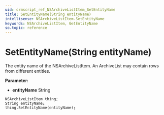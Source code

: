 ```yaml
---
uid: crmscript_ref_NSArchiveListItem_SetEntityName
title: SetEntityName(String entityName)
intellisense: NSArchiveListItem.SetEntityName
keywords: NSArchiveListItem, GetEntityName
so.topic: reference
---
```


# SetEntityName(String entityName)

The entity name of the NSArchiveListItem. An ArchiveList may contain rows from different entities.

**Parameter:** 
* **entityName** String

```crmscript
NSArchiveListItem thing;
String entityName;
thing.SetEntityName(entityName);
```

